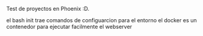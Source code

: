 Test de proyectos en Phoenix :D.

el bash init trae comandos de configuarcion para el entorno
el docker es un contenedor para ejecutar facilmente el webserver